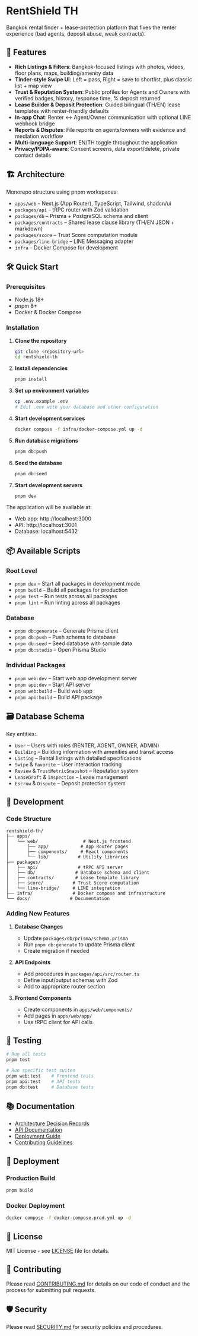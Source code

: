 
# RentShield TH

Bangkok rental finder + lease-protection platform that fixes the renter experience (bad agents, deposit abuse, weak contracts).

## 🚀 Features

- **Rich Listings & Filters**: Bangkok-focused listings with photos, videos, floor plans, maps, building/amenity data
- **Tinder-style Swipe UI**: Left = pass, Right = save to shortlist, plus classic list + map view
- **Trust & Reputation System**: Public profiles for Agents and Owners with verified badges, history, response time, % deposit returned
- **Lease Builder & Deposit Protection**: Guided bilingual (TH/EN) lease templates with renter-friendly defaults
- **In-app Chat**: Renter ↔ Agent/Owner communication with optional LINE webhook bridge
- **Reports & Disputes**: File reports on agents/owners with evidence and mediation workflow
- **Multi-language Support**: EN/TH toggle throughout the application
- **Privacy/PDPA-aware**: Consent screens, data export/delete, private contact details

## 🏗️ Architecture

Monorepo structure using pnpm workspaces:

- `apps/web` – Next.js (App Router), TypeScript, Tailwind, shadcn/ui
- `packages/api` – tRPC router with Zod validation
- `packages/db` – Prisma + PostgreSQL schema and client
- `packages/contracts` – Shared lease clause library (TH/EN JSON + markdown)
- `packages/score` – Trust Score computation module
- `packages/line-bridge` – LINE Messaging adapter
- `infra` – Docker Compose for development

## 🛠️ Quick Start

### Prerequisites

- Node.js 18+ 
- pnpm 8+
- Docker & Docker Compose

### Installation

1. **Clone the repository**
   ```bash
   git clone <repository-url>
   cd rentshield-th
   ```

2. **Install dependencies**
   ```bash
   pnpm install
   ```

3. **Set up environment variables**
   ```bash
   cp .env.example .env
   # Edit .env with your database and other configuration
   ```

4. **Start development services**
   ```bash
   docker compose -f infra/docker-compose.yml up -d
   ```

5. **Run database migrations**
   ```bash
   pnpm db:push
   ```

6. **Seed the database**
   ```bash
   pnpm db:seed
   ```

7. **Start development servers**
   ```bash
   pnpm dev
   ```

The application will be available at:
- Web app: http://localhost:3000
- API: http://localhost:3001
- Database: localhost:5432

## 📦 Available Scripts

### Root Level
- `pnpm dev` – Start all packages in development mode
- `pnpm build` – Build all packages for production
- `pnpm test` – Run tests across all packages
- `pnpm lint` – Run linting across all packages

### Database
- `pnpm db:generate` – Generate Prisma client
- `pnpm db:push` – Push schema to database
- `pnpm db:seed` – Seed database with sample data
- `pnpm db:studio` – Open Prisma Studio

### Individual Packages
- `pnpm web:dev` – Start web app development server
- `pnpm api:dev` – Start API server
- `pnpm web:build` – Build web app
- `pnpm api:build` – Build API package

## 🗃️ Database Schema

Key entities:
- `User` – Users with roles (RENTER, AGENT, OWNER, ADMIN)
- `Building` – Building information with amenities and transit access
- `Listing` – Rental listings with detailed specifications
- `Swipe` & `Favorite` – User interaction tracking
- `Review` & `TrustMetricSnapshot` – Reputation system
- `LeaseDraft` & `Inspection` – Lease management
- `Escrow` & `Dispute` – Deposit protection system

## 🔧 Development

### Code Structure
```
rentshield-th/
├── apps/
│   └── web/                 # Next.js frontend
│       ├── app/            # App Router pages
│       ├── components/     # React components
│       └── lib/           # Utility libraries
├── packages/
│   ├── api/               # tRPC API server
│   ├── db/               # Database schema and client
│   ├── contracts/        # Lease template library
│   ├── score/           # Trust Score computation
│   └── line-bridge/     # LINE integration
├── infra/               # Docker compose and infrastructure
└── docs/               # Documentation
```

### Adding New Features

1. **Database Changes**
   - Update `packages/db/prisma/schema.prisma`
   - Run `pnpm db:generate` to update Prisma client
   - Create migration if needed

2. **API Endpoints**
   - Add procedures in `packages/api/src/router.ts`
   - Define input/output schemas with Zod
   - Add to appropriate router section

3. **Frontend Components**
   - Create components in `apps/web/components/`
   - Add pages in `apps/web/app/`
   - Use tRPC client for API calls

## 🧪 Testing

```bash
# Run all tests
pnpm test

# Run specific test suites
pnpm web:test    # Frontend tests
pnpm api:test    # API tests
pnpm db:test     # Database tests
```

## 📚 Documentation

- [Architecture Decision Records](./docs/adr/)
- [API Documentation](./docs/api/)
- [Deployment Guide](./docs/deployment/)
- [Contributing Guidelines](./CONTRIBUTING.md)

## 🚢 Deployment

### Production Build
```bash
pnpm build
```

### Docker Deployment
```bash
docker compose -f docker-compose.prod.yml up -d
```

## 📄 License

MIT License - see [LICENSE](LICENSE) file for details.

## 🤝 Contributing

Please read [CONTRIBUTING.md](CONTRIBUTING.md) for details on our code of conduct and the process for submitting pull requests.

## 🛡️ Security

Please read [SECURITY.md](SECURITY.md) for security policies and procedures.
